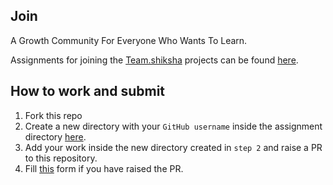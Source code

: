 ## Join
A Growth Community For Everyone Who Wants To Learn.

Assignments for joining the [Team.shiksha](https://team.shiksha) projects can be found [here](./Assignment%2012%20Jan%20Twitter%20live/commit.7z).

## How to work and submit

1. Fork this repo
2. Create a new directory with your `GitHub username` inside the assignment directory [here](./Assignment%2026%20Feb%20Twitter%20live/).
3. Add your work inside the new directory created in `step 2` and raise a PR to this repository.
4. Fill [this](https://forms.gle/aSC8Y7QbsbK9dX177) form if you have raised the PR.
